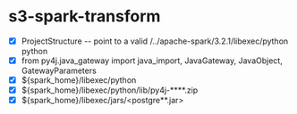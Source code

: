 # s3-spark-transform



* [x] ProjectStructure -- point to a valid /../apache-spark/3.2.1/libexec/python
python
* [x] from py4j.java_gateway import java_import, JavaGateway, JavaObject, GatewayParameters
* [x] ${spark_home}/libexec/python
* [x] ${spark_home}/libexec/python/lib/py4j-****.zip
* [x] ${spark_home}/libexec/jars/<postgre**.jar>
